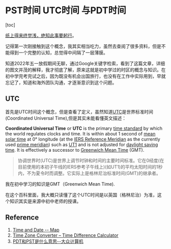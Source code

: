 # PST时间 UTC时间 与PDT时间

[toc]

[纸上得来终觉浅，绝知此事要躬行](https://so.gushiwen.cn/shiwenv_51c560529d2a.aspx)。

记得第一次刚接触到这个概念，我其实相当吃力，虽然去查阅了很多资料，但是不能得到一个完整的认知，总觉得中间隔了一层薄膜。

知道2022年五一放假期间无聊，通过Google关键字检索，看到了这篇文章，详细的图文并茂的解释，我才彻底了解，原来这就是初中学过的时区的概念与知识。在初中学完考完试之后，因为既没有机会出国旅行，也没有在工作中实际用到，早就忘记了，知道和海外团队沟通，才逐渐意识到这个问题。



## UTC

首先是UTC时间这个概念，但是查看了定义，虽然知道[UTC](https://en.wikipedia.org/wiki/Coordinated_Universal_Time)是世界标准时间(Coordinated Universal Time),但是其实未能看懂英文描述：

**Coordinated Universal Time** or **UTC** is the primary [time standard](https://en.wikipedia.org/wiki/Time_standard) by which the world regulates clocks and time. It is within about 1 second of [mean solar time](https://en.wikipedia.org/wiki/Solar_time#Mean_solar_time) at 0° longitude (at the [IERS Reference Meridian](https://en.wikipedia.org/wiki/IERS_Reference_Meridian) as the currently used [prime meridian](https://en.wikipedia.org/wiki/Prime_meridian)) such as [UT1](https://en.wikipedia.org/wiki/Universal_Time) and is not adjusted for [daylight saving time](https://en.wikipedia.org/wiki/Daylight_saving_time). It is effectively a successor to [Greenwich Mean Time](https://en.wikipedia.org/wiki/Greenwich_Mean_Time) (GMT).

> 协调世界时(UTC)是世界上调节时钟和时间的主要时间标准。它在0经度(在目前使用的本初子午线的IERS参考子午线上)(如UT1)的平均太阳时间的1秒内，不为夏令时而调整。它实际上是格林尼治标准时间(GMT)的继承者。

我在初中学习的知识是GMT（Greenwich Mean Time).

在这个百科里面，我大概只读懂了这个UTC时间是以英国（格林尼治）为准，这个知识其实是来源中初中老师的授课。









## Reference

1. [Time and Date -- Map](https://www.timeanddate.com/time/map/)
2. [Time Zone Converter – Time Difference Calculator](https://www.timeanddate.com/worldclock/converter.html)
3. [PDT和PST是什么意思--大众计算机](http://www.dzwebs.net/3106.html)